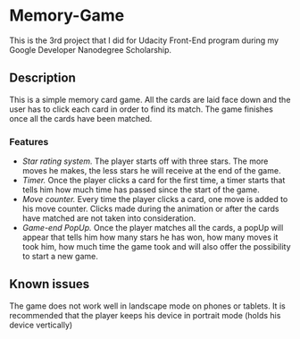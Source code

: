 # Memory-Game
This is the 3rd project that I did for Udacity Front-End program during my  Google Developer Nanodegree Scholarship.

## Description
This is a simple memory card game. All the cards are laid face down and the user has to click each card in order to find its match. The game finishes once all the cards have been matched.

### Features
* *Star rating system.*
The player starts off with three stars. The more moves he makes, the less stars he will receive at the end of the game.
* *Timer.*
Once the player clicks a card for the first time, a timer starts that tells him how much time has passed since the start of the game.
* *Move counter.*
Every time the player clicks a card, one move is added to his move counter. Clicks made during the animation or after the cards have matched are not taken into consideration.
* *Game-end PopUp.*
Once the player matches all the cards, a popUp will appear that tells him how many stars he has won, how many moves it took him, how much time the game took and will also offer the possibility to start  a new game.

## Known issues
The game does not work well in landscape mode on phones or tablets. It is recommended that the player keeps his device in portrait mode (holds his device vertically)
